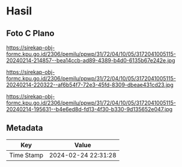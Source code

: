 # Hasil

## Foto C Plano

https://sirekap-obj-formc.kpu.go.id/2306/pemilu/ppwp/31/72/04/10/05/3172041005115-20240214-214857--bea14ccb-ad89-4389-b4d0-6135b67e242e.jpg

https://sirekap-obj-formc.kpu.go.id/2306/pemilu/ppwp/31/72/04/10/05/3172041005115-20240214-220322--af6b54f7-72e3-45fd-8309-dbeae431cd23.jpg

https://sirekap-obj-formc.kpu.go.id/2306/pemilu/ppwp/31/72/04/10/05/3172041005115-20240214-195631--b4e6ed8d-fd13-4f30-b330-9d135652e047.jpg


## Metadata

| Key        | Value               |
| ---------- | ------------------- |
| Time Stamp | 2024-02-24 22:31:28 |



